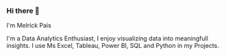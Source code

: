 ### Hi there 👋
I'm Melrick Pais 

I'm a Data Analytics Enthusiast, I enjoy visualizing data into meaningfull insights. I use Ms Excel, Tableau, Power BI, SQL and Python in my Projects. 


